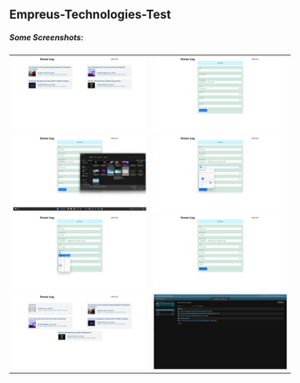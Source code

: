 ## Empreus-Technologies-Test
##### Some Screenshots:
|   |  |
| ------------- | ------------- |
| <img src="https://github.com/Amrut-17/ScreenShots/blob/main/EmpreusSS/Screenshot%20(59).png" width="350" title="hover text"> | <img src="https://github.com/Amrut-17/ScreenShots/blob/main/EmpreusSS/Screenshot%20(60).png" width="350" title="hover text">  |
| <img src="https://github.com/Amrut-17/ScreenShots/blob/main/EmpreusSS/Screenshot%20(61).png" width="350" title="hover text">  | <img src="https://github.com/Amrut-17/ScreenShots/blob/main/EmpreusSS/Screenshot%20(62).png" width="350" title="hover text">  |
| <img src="https://github.com/Amrut-17/ScreenShots/blob/main/EmpreusSS/Screenshot%20(63).png" width="350" title="hover text">  | <img src="https://github.com/Amrut-17/ScreenShots/blob/main/EmpreusSS/Screenshot%20(64).png" width="350" title="hover text">  |
| <img src="https://github.com/Amrut-17/ScreenShots/blob/main/EmpreusSS/Screenshot%20(65).png" width="350" title="hover text">  | <img src="https://github.com/Amrut-17/ScreenShots/blob/main/EmpreusSS/Screenshot%20(66).png" width="350" title="hover text">  |
